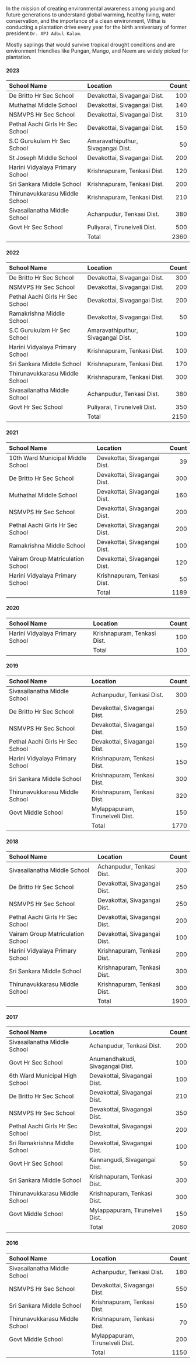 In the mission of creating environmental awareness among young and future generations to understand global warming, healthy living, water conservation, and the importance of a clean environment, Vithai is conducting a plantation drive every year for the birth anniversary of former president ```Dr. APJ Adbul Kalam```.

Mostly saplings that would survive tropical drought conditions and are environment friendlies like Pungan, Mango, and Neem are widely picked for plantation.

#### 2023
| School Name                               | Location                          | Count             |
| :-                                        | :-                                | -:                |
| De Britto Hr Sec School                   | Devakottai, Sivagangai Dist.      |               100 |
| Muthathal Middle School                   | Devakottai, Sivagangai Dist.      |               140 |
| NSMVPS Hr Sec School                      | Devakottai, Sivagangai Dist.      |               310 |
| Pethal Aachi Girls Hr Sec School          | Devakottai, Sivagangai Dist.      |               150 |
| S.C Gurukulam Hr Sec School               | Amaravathiputhur, Sivagangai Dist.|                50 |
| St Joseph Middle School                   | Devakottai, Sivagangai Dist.      |               200 |
| Harini Vidyalaya Primary School           | Krishnapuram, Tenkasi Dist.       |               120 |
| Sri Sankara  Middle School                | Krishnapuram, Tenkasi Dist.       |               200 |
| Thirunavukkarasu Middle School            | Krishnapuram, Tenkasi Dist.       |               210 |
| Sivasailanatha Middle School              | Achanpudur, Tenkasi Dist.         |               380 |
| Govt Hr Sec School                        | Puliyarai, Tirunelveli Dist.      |               500 |
|                                           | Total                             |              2360 |

#### 2022
| School Name                               | Location                          | Count             |
| :-                                        | :-                                | -:                |
| De Britto Hr Sec School                   | Devakottai, Sivagangai Dist.      |               300 |
| NSMVPS Hr Sec School                      | Devakottai, Sivagangai Dist.      |               200 |
| Pethal Aachi Girls Hr Sec School          | Devakottai, Sivagangai Dist.      |               200 |
| Ramakrishna Middle School                 | Devakottai, Sivagangai Dist.      |                50 |
| S.C Gurukulam Hr Sec School               | Amaravathiputhur, Sivagangai Dist.|               100 |
| Harini Vidyalaya Primary School           | Krishnapuram, Tenkasi Dist.       |               100 |
| Sri Sankara  Middle School                | Krishnapuram, Tenkasi Dist.       |               170 |
| Thirunavukkarasu Middle School            | Krishnapuram, Tenkasi Dist.       |               300 |
| Sivasailanatha Middle School              | Achanpudur, Tenkasi Dist.         |               380 |
| Govt Hr Sec School                        | Puliyarai, Tirunelveli Dist.      |               350 |
|                                           | Total                             |              2150 |

#### 2021
| School Name                               | Location                          | Count             |
| :-                                        | :-                                | -:                |
| 10th Ward Municipal Middle School         | Devakottai, Sivagangai Dist.      |                39 |
| De Britto Hr Sec School                   | Devakottai, Sivagangai Dist.      |               300 |
| Muthathal Middle School                   | Devakottai, Sivagangai Dist.      |               160 |
| NSMVPS Hr Sec School                      | Devakottai, Sivagangai Dist.      |               200 |
| Pethal Aachi Girls Hr Sec School          | Devakottai, Sivagangai Dist.      |               200 |
| Ramakrishna Middle School                 | Devakottai, Sivagangai Dist.      |               100 |
| Vairam Group Matriculation School         | Devakottai, Sivagangai Dist.      |               120 |
| Harini Vidyalaya Primary School           | Krishnapuram, Tenkasi Dist.       |                50 |
|                                           | Total                             |              1189 |

#### 2020
| School Name                               | Location                          | Count             |
| :-                                        | :-                                | -:                |
| Harini Vidyalaya Primary School           | Krishnapuram, Tenkasi Dist.       |               100 |
|                                           | Total                             |               100 |

#### 2019
| School Name                               | Location                          | Count             |
| :-                                        | :-                                | -:                |
| Sivasailanatha Middle School              | Achanpudur, Tenkasi Dist.         |               300 |
| De Britto Hr Sec School                   | Devakottai, Sivagangai Dist.      |               250 |
| NSMVPS Hr Sec School                      | Devakottai, Sivagangai Dist.      |               150 |
| Pethal Aachi Girls Hr Sec School          | Devakottai, Sivagangai Dist.      |               150 |
| Harini Vidyalaya Primary School           | Krishnapuram, Tenkasi Dist.       |               150 |
| Sri Sankara  Middle School                | Krishnapuram, Tenkasi Dist.       |               300 |
| Thirunavukkarasu Middle School            | Krishnapuram, Tenkasi Dist.       |               320 |
| Govt Middle School                        | Mylappapuram, Tirunelveli Dist.   |               150 |
|                                           | Total                             |              1770 |

#### 2018
| School Name                               | Location                          | Count             |
| :-                                        | :-                                | -:                |
| Sivasailanatha Middle School              | Achanpudur, Tenkasi Dist.         |               300 |
| De Britto Hr Sec School                   | Devakottai, Sivagangai Dist.      |               250 |
| NSMVPS Hr Sec School                      | Devakottai, Sivagangai Dist.      |               250 |
| Pethal Aachi Girls Hr Sec School          | Devakottai, Sivagangai Dist.      |               200 |
| Vairam Group Matriculation School         | Devakottai, Sivagangai Dist.      |               100 |
| Harini Vidyalaya Primary School           | Krishnapuram, Tenkasi Dist.       |               200 |
| Sri Sankara  Middle School                | Krishnapuram, Tenkasi Dist.       |               300 |
| Thirunavukkarasu Middle School            | Krishnapuram, Tenkasi Dist.       |               300 |
|                                           | Total                             |              1900 |

#### 2017
| School Name                               | Location                          | Count             |
| :-                                        | :-                                | -:                |
| Sivasailanatha Middle School              | Achanpudur, Tenkasi Dist.         |               200 |
| Govt Hr Sec School                        | Anumandhakudi, Sivagangai Dist.   |               100 |
| 6th Ward Municipal High School            | Devakottai, Sivagangai Dist.      |               100 |
| De Britto Hr Sec School                   | Devakottai, Sivagangai Dist.      |               210 |
| NSMVPS Hr Sec School                      | Devakottai, Sivagangai Dist.      |               350 |
| Pethal Aachi Girls Hr Sec School          | Devakottai, Sivagangai Dist.      |               200 |
| Sri Ramakrishna Middle School             | Devakottai, Sivagangai Dist.      |               100 |
| Govt Hr Sec School                        | Kannangudi, Sivagangai Dist.      |                50 |
| Sri Sankara  Middle School                | Krishnapuram, Tenkasi Dist.       |               300 |
| Thirunavukkarasu Middle School            | Krishnapuram, Tenkasi Dist.       |               300 |
| Govt Middle School                        | Mylappapuram, Tirunelveli Dist.   |               150 |
|                                           | Total                             |              2060 |

#### 2016
| School Name                               | Location                          | Count             |
| :-                                        | :-                                | -:                |
| Sivasailanatha Middle School              | Achanpudur, Tenkasi Dist.         |               180 |
| NSMVPS Hr Sec School                      | Devakottai, Sivagangai Dist.      |               550 |
| Sri Sankara  Middle School                | Krishnapuram, Tenkasi Dist.       |               150 |
| Thirunavukkarasu Middle School            | Krishnapuram, Tenkasi Dist.       |                70 |
| Govt Middle School                        | Mylappapuram, Tirunelveli Dist.   |               200 |
|                                           | Total                             |              1150 |

